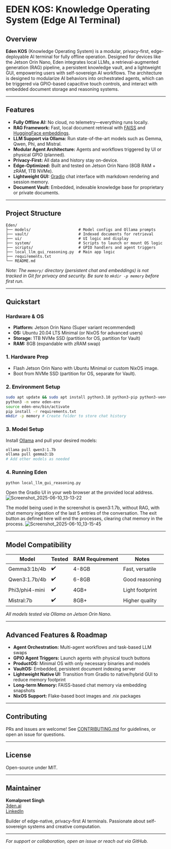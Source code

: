 # EDEN KOS: Knowledge Operating System (Edge AI Terminal)

## Overview

**Eden KOS** (Knowledge Operating System) is a modular, privacy-first, edge-deployable AI terminal for fully offline operation. Designed for devices like the Jetson Orin Nano, Eden integrates local LLMs, a retrieval-augmented generation (RAG) pipeline, a persistent knowledge vault, and a lightweight GUI, empowering users with self-sovereign AI workflows. The architecture is designed to modularize AI behaviors into orchestrated agents, which can be triggered via GPIO-based capacitive touch controls, and interact with embedded document storage and reasoning systems.

---

## Features

- **Fully Offline AI:** No cloud, no telemetry—everything runs locally.
- **RAG Framework:** Fast, local document retrieval with [FAISS](https://github.com/facebookresearch/faiss) and [HuggingFace embeddings](https://huggingface.co/).
- **LLM Support via Ollama:** Run state-of-the-art models such as Gemma, Qwen, Phi, and Mistral.
- **Modular Agent Architecture:** Agents and workflows triggered by UI or physical GPIO (planned).
- **Privacy-First:** All data and history stay on-device.
- **Edge-Optimized:** Built and tested on Jetson Orin Nano (8GB RAM + zRAM, 1TB NVMe).
- **Lightweight GUI:** [Gradio](https://gradio.app/) chat interface with markdown rendering and session memory.
- **Document Vault:** Embedded, indexable knowledge base for proprietary or private documents.

---

## Project Structure

```
Eden/
├── models/                     # Model configs and Ollama prompts
├── vault/                      # Indexed documents for retrieval
├── ui/                         # UI logic and display
├── system/                     # Scripts to launch or mount OS logic
├── scripts/                    # GPIO handlers and agent triggers
├── local_llm_gui_reasoning.py  # Main app logic
├── requirements.txt
└── README.md
```

*Note: The `memory/` directory (persistent chat and embeddings) is not tracked in Git for privacy and security. Be sure to `mkdir -p memory` before first run.*

---

## Quickstart

### Hardware & OS

- **Platform:** Jetson Orin Nano (Super variant recommended)
- **OS:** Ubuntu 20.04 LTS Minimal (or NixOS for advanced users)
- **Storage:** 1TB NVMe SSD (partition for OS, partition for Vault)
- **RAM:** 8GB (expandable with zRAM swap)

### 1. Hardware Prep

- Flash Jetson Orin Nano with Ubuntu Minimal or custom NixOS image.
- Boot from NVMe SSD (partition for OS, separate for Vault).

### 2. Environment Setup

```sh
sudo apt update && sudo apt install python3.10 python3-pip python3-venv
python3 -m venv eden-env
source eden-env/bin/activate
pip install -r requirements.txt
mkdir -p memory # Create folder to store chat history
```

### 3. Model Setup

Install [Ollama](https://ollama.com/) and pull your desired models:
```sh
ollama pull qwen3:1.7b
ollama pull gemma3:1b
# Add other models as needed
```

### 4. Running Eden

```sh
python local_llm_gui_reasoning.py
```
Open the Gradio UI in your web browser at the provided local address.
![Screenshot_2025-06-10_13-13-22](https://github.com/user-attachments/assets/39d402f5-c20b-4895-a2ec-eb1db8ddb15a)

The model being used in the screenshot is qwen3:1.7b, without RAG, with chat memory ingestion of the last 5 entries of the conversation. The exit button as defined here will end the processes, clearing chat memory in the process.
![Screenshot_2025-06-10_13-15-45](https://github.com/user-attachments/assets/385b03e7-57ae-434a-bb8a-81d7c4c8be47)

---

## Model Compatibility

| Model           | Tested | RAM Requirement | Notes           |
|-----------------|--------|-----------------|-----------------|
| Gemma3:1b/4b    | ✔️     | 4-8GB           | Fast, versatile |
| Qwen3:1.7b/4b   | ✔️     | 6-8GB           | Good reasoning  |
| Phi3/phi4-mini  | ✔️     | 4GB+            | Light footprint |
| Mistral:7b      | ✔️     | 8GB+            | Higher quality  |

*All models tested via Ollama on Jetson Orin Nano.*

---

## Advanced Features & Roadmap

- **Agent Orchestration:** Multi-agent workflows and task-based LLM swaps
- **GPIO Agent Triggers:** Launch agents with physical touch buttons
- **ProductOS:** Minimal OS with only necessary binaries and models
- **VaultOS:** Embedded, persistent document indexing server 
- **Lightweight Native UI:** Transition from Gradio to native/hybrid GUI to reduce memory footprint
- **Long-term Memory:** FAISS-based chat memory via embedding snapshots
- **NixOS Support:** Flake-based boot images and .nix packages

---

## Contributing

PRs and issues are welcome! See [CONTRIBUTING.md](CONTRIBUTING.md) for guidelines, or open an issue for questions.

---

## License

Open-source under MIT.

---

## Maintainer

**Komalpreet Singh**  
[3den.ai](https://3den.ai)  
[LinkedIn](https://www.linkedin.com/in/komalsinghs)

Builder of edge-native, privacy-first AI terminals. Passionate about self-sovereign systems and creative computation.

---

*For support or collaboration, open an issue or reach out via GitHub.*
